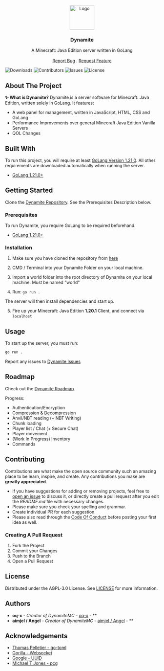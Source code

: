 <br/>
<p align="center">
  <a href="https://github.com/DynamiteMC/Dynamite">
    <img src="https://user-images.githubusercontent.com/84847714/263548779-299c803e-ff30-46fb-ba56-a752e365307d.png" alt="Logo" width="80" height="80">
  </a>

  <h3 align="center">Dynamite</h3>

  <p align="center">
    A Minecraft: Java Edition server written in GoLang
    <br/>
    <br/>
    <a href="https://github.com/DynamiteMC/Dynamite/issues">Report Bug</a>
    .
    <a href="https://github.com/DynamiteMC/Dynamite/issues">Request Feature</a>
  </p>
</p>

![Downloads](https://img.shields.io/github/downloads/DynamiteMC/Dynamite/total) ![Contributors](https://img.shields.io/github/contributors/DynamiteMC/Dynamite?color=dark-green) ![Issues](https://img.shields.io/github/issues/DynamiteMC/Dynamite) ![License](https://img.shields.io/github/license/DynamiteMC/Dynamite) 

## About The Project

**✨ What is Dynamite?**
Dynamite is a server software for Minecraft: Java Edition, written solely in GoLang. It features:
- A web panel for management, written in JavaScript, HTML, CSS and GoLang
- Performance Improvements over general Minecraft Java Edition Vanilla Servers
- QOL Changes

## Built With

To run this project, you will require at least [GoLang Version 1.21.0](https://go.dev/dl/). All other requirements are downloaded automatically when running the server.

* [GoLang 1.21.0+](https://go.dev/dl/)

## Getting Started

Clone the [Dynamite Repository](https://github.com/DynamiteMC/Dynamite/).
See the Prerequisites Description below.

### Prerequisites

To run Dynamite, you require GoLang to be required beforehand.

* [GoLang 1.21.0+](https://go.dev/dl/)


### Installation

1. Make sure you have cloned the repository from [here](https://github.com/DynamiteMC/Dynamite/)

2. CMD / Terminal into your Dynamite Folder on your local machine.

3. Import a world folder into the root directory of Dynamite on your local machine. Must be named "world"

4. Run:   ```go run .```

The server will then install dependencies and start up.

5. Fire up your Minecraft: Java Edition **1.20.1** Client, and connect via ```localhost```

## Usage

To start up the server, you must run:
```sh
go run .
```

Report any issues to [Dynamite Issues](https://github.com/DynamiteMC/Dynamite/)

## Roadmap

Check out the [Dynamite Roadmap](https://github.com/orgs/DynamiteMC/projects/1).

Progress:
* Authentication/Encryption
* Compression & Decompression
* Anvil/NBT reading (+ NBT Writing)
* Chunk loading
* Player list / Chat (+ Secure Chat)
* Player movement
* (Work In Progress) Inventory
* Commands



## Contributing

Contributions are what make the open source community such an amazing place to be learn, inspire, and create. Any contributions you make are **greatly appreciated**.
* If you have suggestions for adding or removing projects, feel free to [open an issue](https://github.com/DynamiteMC/Dynamite/issues/new) to discuss it, or directly create a pull request after you edit the *README.md* file with necessary changes.
* Please make sure you check your spelling and grammar.
* Create individual PR for each suggestion.
* Please also read through the [Code Of Conduct](https://github.com/DynamiteMC/Dynamite/blob/main/CODE_OF_CONDUCT.md) before posting your first idea as well.

### Creating A Pull Request

1. Fork the Project
2. Commit your Changes
3. Push to the Branch
4. Open a Pull Request

## License

Distributed under the AGPL-3.0 License. See [LICENSE](https://github.com/DynamiteMC/Dynamite/blob/1.20.1/LICENSE) for more information.

## Authors

* **oq-x** - *Creator of DynamiteMC* - [oq-x](https://github.com/oq-x) - **
* **aimjel / Angel** - *Creator of DynamiteMC* - [aimjel / Angel](https://github.com/aimjel) - **

## Acknowledgements

* [Thomas Pelletier - go-toml](https://github.com/pelletier/go-toml/)
* [Gorilla - Websocket](https://github.com/gorilla/websocket)
* [Google - UUID](https://github.com/google/uuid)
* [Michael T Jones - pcg](https://github.com/MichaelTJones/pcg)
